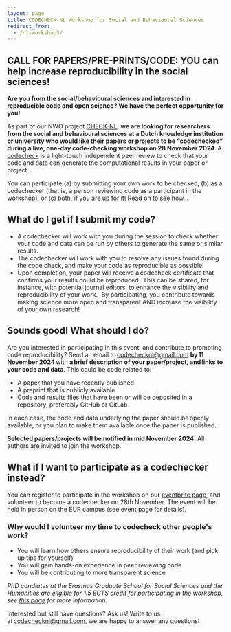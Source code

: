 ```yaml
---
layout: page
title: CODECHECK-NL Workshop for Social and Behavioural Sciences
redirect_from:
  - /nl-workshop3/
---
```


## CALL FOR PAPERS/PRE-PRINTS/CODE: YOU can help increase reproducibility in the social sciences!

**Are you from the social/behavioural sciences and interested in reproducible code and open science? We have the perfect opportunity for you!**
 
As part of our NWO project [CHECK-NL](https://codecheck.org.uk/nl), **we are looking for researchers from the social and behavioural sciences at a Dutch knowledge institution or university who would like their papers or projects to be “codechecked” during a live, one-day code-checking workshop on 28 November 2024.** A [codecheck](https://codecheck.org.uk/process/) is a light-touch independent peer review to check that your code and data can generate the computational results in your paper or project.  

You can participate (a) by submitting your own work to be checked, (b) as a codechecker (that is, a person reviewing code as a participant in the workshop), or (c) both, if you are up for it! Read on to see how…  


## What do I get if I submit my code?  

-	A codechecker will work with you during the session to check whether your code and data can be run by others to generate the same or similar results.  
-	The codechecker will work with you to resolve any issues found during the code check, and make your code as reproducible as possible!  
-	Upon completion, your paper will receive a codecheck certificate that confirms your results could be reproduced.  This can be shared, for instance, with potential journal editors, to enhance the visibility and reproducibility of your work.   
By participating, you contribute towards making science more open and transparent AND increase the visibility of your own research!  

## Sounds good! What should I do?  

Are you interested in participating in this event, and contribute to promoting code reproducibility? Send an email to codechecknl@gmail.com **by 11 November 2024** with **a brief description of your paper/project, and links to your code and data**. This could be code related to:  
-	A paper that you have recently published  
-	A preprint that is publicly available  
-	Code and results files that have been or will be deposited in a repository, preferably  GitHub or GitLab 

In each case, the code and data underlying the paper should be openly available, or you plan to make them available once the paper is published. 

**Selected papers/projects will be notified in mid November 2024**. All authors are invited to join the workshop.  

## What if I want to participate as a codechecker instead? 

You can register to participate in the workshop on our [eventbrite page](https://www.eventbrite.nl/e/codecheck-workshop-for-the-social-sciences-tickets-1024618099317?aff=oddtdtcreator), and volunteer to become a codechecker on 28th November. The event will be held in person on the EUR campus (see event page for details).  

### Why would I volunteer my time to codecheck other people's work? 
-	You will learn how others ensure reproducibility of their work (and pick up tips for yourself)
-	You will gain hands-on experience in peer reviewing code 
-	You will be contributing to more transparent science 

*PhD candiates at the Erasmus Graduate School for Social Sciences and the Humanities are eligible for 1.5 ECTS credit for participating in the workshop, see [this page](https://www.eur.nl/en/egsh/course/code-check-your-research) for more information.*

Interested but still have questions? Ask us! 
Write to us at codechecknl@gmail.com, we are happy to answer any questions!  
 
